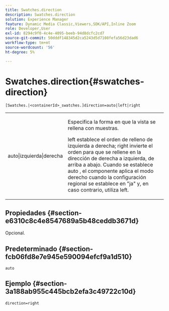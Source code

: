 ```yaml
---
title: Swatches.direction
description: Swatches.direction
solution: Experience Manager
feature: Dynamic Media Classic,Viewers,SDK/API,Inline Zoom
role: Developer,User
exl-id: 8294c9f0-4c4e-4095-beeb-94d8dcfc2cd7
source-git-commit: 50dddf148345d2ca5243d5d7108fefa56d23dad6
workflow-type: tm+mt
source-wordcount: '56'
ht-degree: 5%

---
```


# Swatches.direction{#swatches-direction}

`[Swatches.|<containerId>_swatches.]direction=auto|left|right`

<table id="table_8DA8AC17A6FB4EC09DC9384B812D841C"> 
 <tbody> 
  <tr> 
   <td colname="col1"> <p> <span class="codeph"> auto|izquierda|derecha </span> </p> </td> 
   <td colname="col2"> <p> Especifica la forma en que la vista se rellena con muestras. </p> <p> <span class="codeph"> left </span> establece el orden de relleno de izquierda a derecha; <span class="codeph"> right </span> invierte el orden para que se rellene en la dirección de derecha a izquierda, de arriba a abajo. Cuando se establece <span class="codeph"> auto </span>, el componente aplica el modo derecho cuando la configuración regional se establece en <span class="codeph"> "ja" </span> y, en caso contrario, utiliza left. </p> </td> 
  </tr> 
 </tbody> 
</table>

## Propiedades {#section-e6310c8c4e8547689a5b48ceddb3671d}

Opcional.

## Predeterminado {#section-fcb06fd8e7e945e590094efcf9a1d510}

`auto`

## Ejemplo {#section-3a188ab955c445bcb2efa3c49722c10d}

`direction=right`
